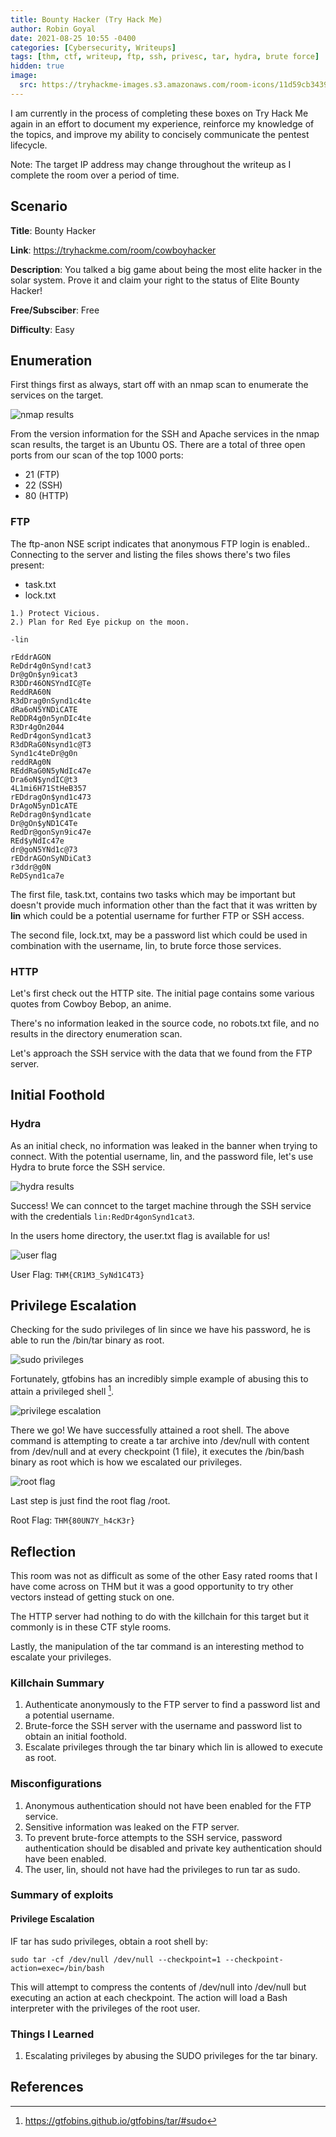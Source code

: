 ```yaml
---
title: Bounty Hacker (Try Hack Me)
author: Robin Goyal
date: 2021-08-25 10:55 -0400
categories: [Cybersecurity, Writeups]
tags: [thm, ctf, writeup, ftp, ssh, privesc, tar, hydra, brute force]
hidden: true
image:
  src: https://tryhackme-images.s3.amazonaws.com/room-icons/11d59cb34397e986062eb515f4d32421.png
---
```


I am currently in the process of completing these boxes on Try Hack Me again in an effort to document my experience, reinforce my knowledge of the topics, and improve my ability to concisely communicate the pentest lifecycle.

Note: The target IP address may change throughout the writeup as I complete the room over a period of time.

## Scenario

**Title**: Bounty Hacker

**Link**: https://tryhackme.com/room/cowboyhacker

**Description**: You talked a big game about being the most elite hacker in the solar system. Prove it and claim your right to the status of Elite Bounty Hacker!

**Free/Subsciber**: Free

**Difficulty**: Easy


## Enumeration

First things first as always, start off with an nmap scan to enumerate the services on the target.

![nmap results](/assets/img/posts/thm-bounty-hacker/nmap.jpg)

From the version information for the SSH and Apache services in the nmap scan results, the target is an Ubuntu OS. There are a total of three open ports from our scan of the top 1000 ports:

- 21 (FTP)
- 22 (SSH)
- 80 (HTTP)

### FTP

The ftp-anon NSE script indicates that anonymous FTP login is enabled.. Connecting to the server and listing the files shows there's two files present:
- task.txt
- lock.txt

```plaintext
1.) Protect Vicious.
2.) Plan for Red Eye pickup on the moon.

-lin
```

```plaintext
rEddrAGON
ReDdr4g0nSynd!cat3
Dr@gOn$yn9icat3
R3DDr46ONSYndIC@Te
ReddRA60N
R3dDrag0nSynd1c4te
dRa6oN5YNDiCATE
ReDDR4g0n5ynDIc4te
R3Dr4gOn2044
RedDr4gonSynd1cat3
R3dDRaG0Nsynd1c@T3
Synd1c4teDr@g0n
reddRAg0N
REddRaG0N5yNdIc47e
Dra6oN$yndIC@t3
4L1mi6H71StHeB357
rEDdragOn$ynd1c473
DrAgoN5ynD1cATE
ReDdrag0n$ynd1cate
Dr@gOn$yND1C4Te
RedDr@gonSyn9ic47e
REd$yNdIc47e
dr@goN5YNd1c@73
rEDdrAGOnSyNDiCat3
r3ddr@g0N
ReDSynd1ca7e
```

The first file, task.txt, contains two tasks which may be important but doesn't provide much information other than the fact that it was written by **lin** which could be a potential username for further FTP or SSH access.

The second file, lock.txt, may be a password list which could be used in combination with the username, lin, to brute force those services.

### HTTP

Let's first check out the HTTP site. The initial page contains some various quotes from Cowboy Bebop, an anime.

There's no information leaked in the source code, no robots.txt file, and no results in the directory enumeration scan.

Let's approach the SSH service with the data that we found from the FTP server.

## Initial Foothold

### Hydra

As an initial check, no information was leaked in the banner when trying to connect. With the potential username, lin, and the password file, let's use Hydra to brute force the SSH service.

![hydra results](/assets/img/posts/thm-bounty-hacker/hydra.jpg)

Success! We can conncet to the target machine through the SSH service with the credentials `lin:RedDr4gonSynd1cat3`.

In the users home directory, the user.txt flag is available for us!

![user flag](/assets/img/posts/thm-bounty-hacker/user-flag.jpg)

User Flag: `THM{CR1M3_SyNd1C4T3}`

## Privilege Escalation

Checking for the sudo privileges of lin since we have his password, he is able to run the /bin/tar binary as root.

![sudo privileges](/assets/img/posts/thm-bounty-hacker/sudo-privs.jpg)

Fortunately, gtfobins has an incredibly simple example of abusing this to attain a privileged shell [^gtfobins].

![privilege escalation](/assets/img/posts/thm-bounty-hacker/privesc.jpg)

There we go! We have successfully attained a root shell. The above command is attempting to create a tar archive into /dev/null with content from /dev/null and at every checkpoint (1 file), it executes the /bin/bash binary as root which is how we escalated our privileges.

![root flag](/assets/img/posts/thm-bounty-hacker/root-flag.jpg)

Last step is just find the root flag /root.

Root Flag: `THM{80UN7Y_h4cK3r}`

## Reflection

This room was not as difficult as some of the other Easy rated rooms that I have come across on THM but it was a good opportunity to try other vectors instead of getting stuck on one.

The HTTP server had nothing to do with the killchain for this target but it commonly is in these CTF style rooms.

Lastly, the manipulation of the tar command is an interesting method to escalate your privileges.

### Killchain Summary

1. Authenticate anonymously to the FTP server to find a password list and a potential username.
2. Brute-force the SSH server with the username and password list to obtain an initial foothold.
3. Escalate privileges through the tar binary which lin is allowed to execute as root.

### Misconfigurations

1. Anonymous authentication should not have been enabled for the FTP service.
2. Sensitive information was leaked on the FTP server.
3. To prevent brute-force attempts to the SSH service, password authentication should be disabled and private key authentication should have been enabled.
4. The user, lin, should not have had the privileges to run tar as sudo.

### Summary of exploits

#### Privilege Escalation

IF tar has sudo privileges, obtain a root shell by:

```
sudo tar -cf /dev/null /dev/null --checkpoint=1 --checkpoint-action=exec=/bin/bash
```

This will attempt to compress the contents of /dev/null into /dev/null but executing an action at each checkpoint. The action will load a Bash interpreter with the privileges of the root user.

### Things I Learned

1. Escalating privileges by abusing the SUDO privileges for the tar binary.

## References

[^gtfobins]: <https://gtfobins.github.io/gtfobins/tar/#sudo>
